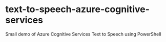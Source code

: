 # text-to-speech-azure-cognitive-services
Small demo of Azure Cognitive Services Text to Speech using PowerShell
